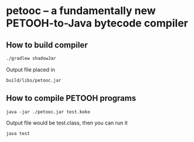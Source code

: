 petooc – a fundamentally new PETOOH-to-Java bytecode compiler
====================================================

How to build compiler
---------------------
```bash
./gradlew shadowJar
```
Output file placed in 
```
build/libs/petooc.jar
```

How to compile PETOOH programs
------------------------------
```
java -jar ./petooc.jar test.koko
```
Output file would be test.class, then you can run it
```
java test
```
